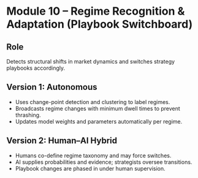 # Module 10 – Regime Recognition & Adaptation (Playbook Switchboard)

## Role
Detects structural shifts in market dynamics and switches strategy playbooks accordingly.

## Version 1: Autonomous
- Uses change-point detection and clustering to label regimes.
- Broadcasts regime changes with minimum dwell times to prevent thrashing.
- Updates model weights and parameters automatically per regime.

## Version 2: Human–AI Hybrid
- Humans co-define regime taxonomy and may force switches.
- AI supplies probabilities and evidence; strategists oversee transitions.
- Playbook changes are phased in under human supervision.

